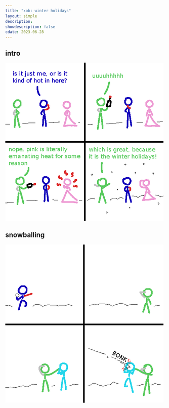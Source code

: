 ```yaml
---
title: "xob: winter holidays"
layout: simple
description: 
showdescription: false
cdate: 2023-06-28
---
```


## intro

![winter](assets/winter.png)

## snowballing

![snowballing](assets/snowballing.png)
